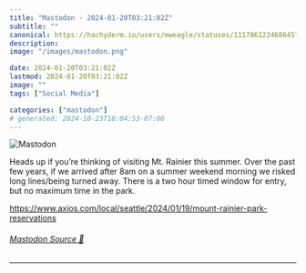 ```yaml
---
title: "Mastodon - 2024-01-20T03:21:02Z"
subtitle: ""
canonical: https://hachyderm.io/users/mweagle/statuses/111786122468645750
description:
image: "/images/mastodon.png"

date: 2024-01-20T03:21:02Z
lastmod: 2024-01-20T03:21:02Z
image: ""
tags: ["Social Media"]

categories: ["mastodon"]
# generated: 2024-10-23T18:04:53-07:00
---
```

![Mastodon](/images/mastodon.png)

<p>Heads up if you’re thinking of visiting Mt. Rainier this summer. Over the past few years, if we arrived after 8am on a summer weekend morning we risked long lines/being turned away. There is a two hour timed window for entry, but no maximum time in the park. </p><p><a href="https://www.axios.com/local/seattle/2024/01/19/mount-rainier-park-reservations" target="_blank" rel="nofollow noopener noreferrer" translate="no"><span class="invisible">https://www.</span><span class="ellipsis">axios.com/local/seattle/2024/0</span><span class="invisible">1/19/mount-rainier-park-reservations</span></a></p>


###### [Mastodon Source 🐘](https://hachyderm.io/@mweagle/111786122468645750)

___
